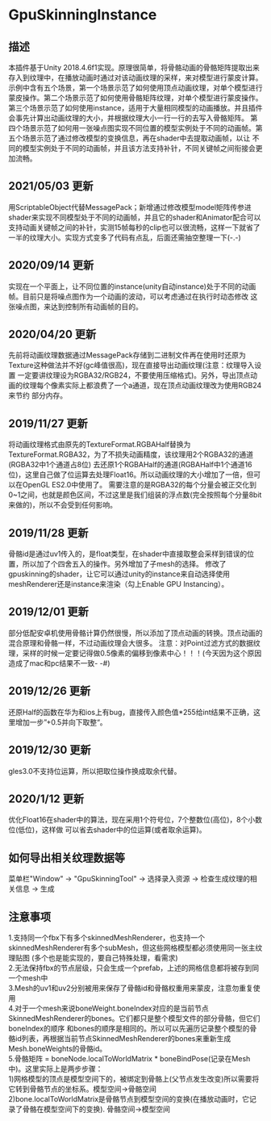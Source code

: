 # GpuSkinningInstance

## 描述 <br>
本插件基于Unity 2018.4.6f1实现。原理很简单，将骨骼动画的骨骼矩阵提取出来存入到纹理中，在播放动画时通过对该动画纹理的采样，来对模型进行蒙皮计算。
示例中含有五个场景，第一个场景示范了如何使用顶点动画纹理，对单个模型进行蒙皮操作。第二个场景示范了如何使用骨骼矩阵纹理，对单个模型进行蒙皮操作。
第三个场景示范了如何使用instance，适用于大量相同模型的动画播放。并且插件会事先计算出动画纹理的大小，并根据纹理大小一行一行的去写入骨骼矩阵。
第四个场景示范了如何用一张噪点图实现不同位置的模型实例处于不同的动画帧。第五个场景示范了通过修改模型的变换信息，再在shader中去提取动画帧，以让
不同的模型实例处于不同的动画帧，并且该方法支持补针，不同关键帧之间衔接会更加流畅。<br>

## 2021/05/03 更新
用ScriptableObject代替MessagePack；新增通过修改模型model矩阵传参进shader来实现不同模型处于不同的动画帧，并且它的shader和Animator配合可以
支持动画关键帧之间的补针，实测15帧每秒的clip也可以很流畅，这样一下就省了一半的纹理大小。实现方式变多了代码有点乱，后面还需抽空整理一下(-.-) <br>

## 2020/09/14 更新
实现在一个平面上，让不同位置的instance(unity自动instance)处于不同的动画帧。目前只是将噪点图作为一个动画的波动，可以考虑通过在执行时动态修改
这张噪点图，来达到控制所有动画帧的目的。 <br>

## 2020/04/20 更新
先前将动画纹理数据通过MessagePack存储到二进制文件再在使用时还原为Texture这种做法并不好(gc峰值很高)，现在直接导出动画纹理(注意：纹理导入设置
一定要讲纹理设为RGBA32/RGB24，不要使用压缩格式)。另外，导出顶点动画的纹理每个像素实际上都浪费了一个a通道，现在顶点动画纹理改为使用RGB24来节约
部分内存。<br>

## 2019/11/27 更新
将动画纹理格式由原先的TextureFormat.RGBAHalf替换为TextureFormat.RGBA32，为了不损失动画精度，该纹理用2个RGBA32的通道(RGBA32中1个通道占8位)
去还原1个RGBAHalf的通道(RGBAHalf中1个通道16位)，这里自己做了位运算去处理Float16。所以动画纹理的大小增加了一倍，但可以在OpenGL ES2.0中使用了。
需要注意的是RGBA32的每个分量会被正交化到0~1之间，也就是颜色区间，不过这里是我们组装的浮点数(完全按照每个分量8bit来做的)，所以不会受到任何影响。<br>

## 2019/11/28 更新
骨骼id是通过uv1传入的，是float类型，在shader中直接取整会采样到错误的位置，所以加了个四舍五入的操作。另外增加了子mesh的选择。
修改了gpuskinning的shader，让它可以通过unity的instance来自动选择使用meshRenderer还是instance来渲染（勾上Enable GPU Instancing）。<br>

## 2019/12/01 更新
部分低配安卓机使用骨骼计算仍然很慢，所以添加了顶点动画的转换。顶点动画的混合原理和骨骼一样，不过动画纹理会大很多。
注意：对Point过滤方式的数据纹理，采样的时候一定要记得做0.5像素的偏移到像素中心！！！(今天因为这个原因造成了mac和pc结果不一致- -#) <br>

## 2019/12/26 更新
还原Half的函数在华为和ios上有bug，直接传入颜色值*255给int结果不正确，这里增加一步”+0.5并向下取整“。	<br>

## 2019/12/30 更新
gles3.0不支持位运算，所以把取位操作换成取余代替。<br>

## 2020/1/12 更新
优化Float16在shader中的算法，现在采用1个符号位，7个整数位(高位)，8个小数位(低位)，这样做
可以省去shader中的位运算(或者取余运算)。 <br>

## 如何导出相关纹理数据等 <br>
菜单栏"Window" -> "GpuSkinningTool" -> 选择录入资源 -> 检查生成纹理的相关信息 -> 生成	<br>

## 注意事项 <br>
1.支持同一个fbx下有多个skinnedMeshRenderer，也支持一个skinnedMeshRenderer有多个subMesh，但这些网格模型都必须使用同一张主纹理贴图
(多个也是能实现的，要自己特殊处理，看需求)	<br>
2.无法保持fbx的节点层级，只会生成一个prefab，上述的网格信息都将被存到同一个mesh中	<br>
3.Mesh的uv1和uv2分别被用来保存了骨骼id和骨骼权重用来蒙皮，注意勿重复使用 <br>
4.对于一个mesh来说boneWeight.boneIndex对应的是当前节点SkinnedMeshRenderer的bones。它们都只是整个模型文件的部分骨骼，但它们boneIndex的顺序
和bones的顺序是相同的。所以可以先遍历记录整个模型的骨骼id列表，再根据当前节点SkinnedMeshRenderer的bones来重新生成Mesh.boneWeights的骨骼id。 <br>
5.骨骼矩阵 = boneNode.localToWorldMatrix * boneBindPose(记录在Mesh中)。这里实际上是两步步骤：<br>
	1)网格模型的顶点是模型空间下的，被绑定到骨骼上(父节点发生改变)所以需要将它转到骨骼节点的坐标系。模型空间->骨骼空间	<br>
	2)bone.localToWorldMatrix是骨骼节点到模型空间的变换(在播放动画时，它记录了骨骼在模型空间下的变换).	骨骼空间->模型空间 <br>
